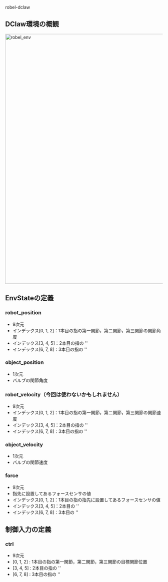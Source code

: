 robel-dclaw

## DClaw環境の概観
<img width="799" alt="robel_env" src="https://user-images.githubusercontent.com/49630508/179651186-d8778741-e98c-435d-8232-50ab8ea6431b.png">



## EnvStateの定義

### robot_position
- 9次元
- インデックス[0, 1, 2]：1本目の指の第一関節，第二関節，第三関節の関節角度
- インデックス[3, 4, 5]：2本目の指の ''
- インデックス[6, 7, 8]：3本目の指の ''

### object_position
- 1次元
- バルブの関節角度

### robot_velocity（今回は使わないかもしれません）
- 9次元
- インデックス[0, 1, 2]：1本目の指の第一関節，第二関節，第三関節の関節速度
- インデックス[3, 4, 5]：2本目の指の ''
- インデックス[6, 7, 8]：3本目の指の ''


### object_velocity
- 1次元
- バルブの関節速度


### force
- 9次元
- 指先に設置してあるフォースセンサの値
- インデックス[0, 1, 2]：1本目の指の指先に設置してあるフォースセンサの値
- インデックス[3, 4, 5]：2本目の ''
- インデックス[6, 7, 8]：3本目の ''


## 制御入力の定義
### ctrl
- 9次元
- [0, 1, 2] : 1本目の指の第一関節，第二関節，第三関節の目標関節位置
- [3, 4, 5] : 2本目の指の ''
- [6, 7, 8] : 3本目の指の ''